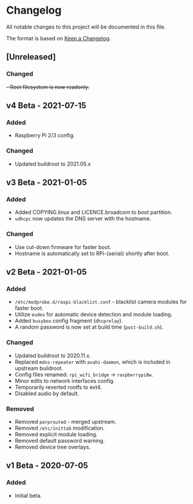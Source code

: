 # Changelog

All notable changes to this project will be documented in this file.

The format is based on [Keep a Changelog](https://keepachangelog.com/en/1.0.0/).

## [Unreleased]
### Changed
~~- Root filesystem is now readonly.~~

## v4 Beta - 2021-07-15
### Added
- Raspberry Pi 2/3 config.

### Changed
- Updated buildroot to 2021.05.x

## v3 Beta - 2021-01-05
### Added
- Added COPYING.linux and LICENCE.broadcom to boot partition.
- `udhcpc` now updates the DNS server with the hostname.

### Changed
- Use cut-down firmware for faster boot.
- Hostname is automatically set to RPi-{serial} shortly after boot.

## v2 Beta - 2021-01-05
### Added
- `/etc/modprobe.d/raspi-blacklist.conf` - blacklist camera modules for faster boot.
- Utilize `eudev` for automatic device detection and module loading.
- Added `busybox` config fragment (`dhcprelay`).
- A random password is now set at build time (`post-build.sh`).

### Changed
- Updated buildroot to 2020.11.x.
- Replaced `mdns-repeater` with `avahi-daemon`, which is included in upstream buildroot.
- Config files renamed: `rpi_wifi_bridge` -> `raspberrypi0w`.
- Minor edits to network interfaces config.
- Temporarily reverted rootfs to ext4.
- Disabled audio by default.

### Removed
- Removed `parprouted` - merged upstream.
- Removed `/etc/inittab` modification.
- Removed explicit module loading.
- Removed default password warning.
- Removed device tree overlays.

## v1 Beta - 2020-07-05
### Added
- Initial beta.
